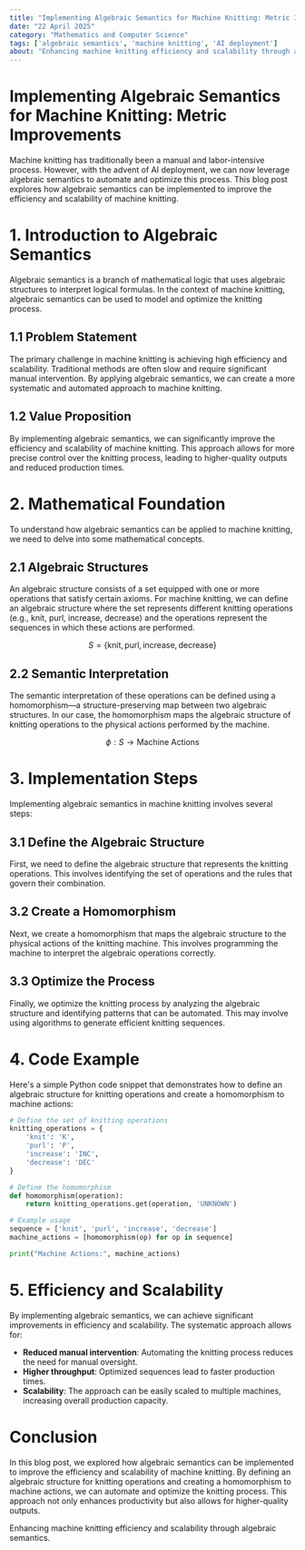 ```yaml
---
title: "Implementing Algebraic Semantics for Machine Knitting: Metric Improvements"
date: "22 April 2025"
category: "Mathematics and Computer Science"
tags: ['algebraic semantics', 'machine knitting', 'AI deployment']
about: "Enhancing machine knitting efficiency and scalability through algebraic semantics."
---
```


# Implementing Algebraic Semantics for Machine Knitting: Metric Improvements

Machine knitting has traditionally been a manual and labor-intensive process. However, with the advent of AI deployment, we can now leverage algebraic semantics to automate and optimize this process. This blog post explores how algebraic semantics can be implemented to improve the efficiency and scalability of machine knitting.

# 1. Introduction to Algebraic Semantics

Algebraic semantics is a branch of mathematical logic that uses algebraic structures to interpret logical formulas. In the context of machine knitting, algebraic semantics can be used to model and optimize the knitting process.

## 1.1 Problem Statement

The primary challenge in machine knitting is achieving high efficiency and scalability. Traditional methods are often slow and require significant manual intervention. By applying algebraic semantics, we can create a more systematic and automated approach to machine knitting.

## 1.2 Value Proposition

By implementing algebraic semantics, we can significantly improve the efficiency and scalability of machine knitting. This approach allows for more precise control over the knitting process, leading to higher-quality outputs and reduced production times.

# 2. Mathematical Foundation

To understand how algebraic semantics can be applied to machine knitting, we need to delve into some mathematical concepts.

## 2.1 Algebraic Structures

An algebraic structure consists of a set equipped with one or more operations that satisfy certain axioms. For machine knitting, we can define an algebraic structure where the set represents different knitting operations (e.g., knit, purl, increase, decrease) and the operations represent the sequences in which these actions are performed.

$$ S = \{ \text{knit}, \text{purl}, \text{increase}, \text{decrease} \} $$

## 2.2 Semantic Interpretation

The semantic interpretation of these operations can be defined using a homomorphism—a structure-preserving map between two algebraic structures. In our case, the homomorphism maps the algebraic structure of knitting operations to the physical actions performed by the machine.

$$ \phi: S \rightarrow \text{Machine Actions} $$

# 3. Implementation Steps

Implementing algebraic semantics in machine knitting involves several steps:

## 3.1 Define the Algebraic Structure

First, we need to define the algebraic structure that represents the knitting operations. This involves identifying the set of operations and the rules that govern their combination.

## 3.2 Create a Homomorphism

Next, we create a homomorphism that maps the algebraic structure to the physical actions of the knitting machine. This involves programming the machine to interpret the algebraic operations correctly.

## 3.3 Optimize the Process

Finally, we optimize the knitting process by analyzing the algebraic structure and identifying patterns that can be automated. This may involve using algorithms to generate efficient knitting sequences.

# 4. Code Example

Here's a simple Python code snippet that demonstrates how to define an algebraic structure for knitting operations and create a homomorphism to machine actions:

```python
# Define the set of knitting operations
knitting_operations = {
    'knit': 'K',
    'purl': 'P',
    'increase': 'INC',
    'decrease': 'DEC'
}

# Define the homomorphism
def homomorphism(operation):
    return knitting_operations.get(operation, 'UNKNOWN')

# Example usage
sequence = ['knit', 'purl', 'increase', 'decrease']
machine_actions = [homomorphism(op) for op in sequence]

print("Machine Actions:", machine_actions)
```

# 5. Efficiency and Scalability

By implementing algebraic semantics, we can achieve significant improvements in efficiency and scalability. The systematic approach allows for:

- **Reduced manual intervention**: Automating the knitting process reduces the need for manual oversight.
- **Higher throughput**: Optimized sequences lead to faster production times.
- **Scalability**: The approach can be easily scaled to multiple machines, increasing overall production capacity.

# Conclusion

In this blog post, we explored how algebraic semantics can be implemented to improve the efficiency and scalability of machine knitting. By defining an algebraic structure for knitting operations and creating a homomorphism to machine actions, we can automate and optimize the knitting process. This approach not only enhances productivity but also allows for higher-quality outputs. 

Enhancing machine knitting efficiency and scalability through algebraic semantics.